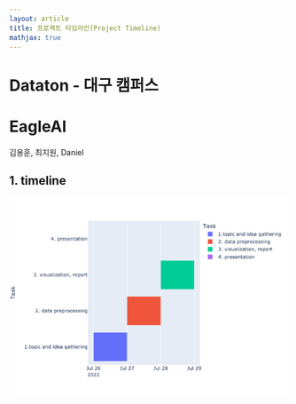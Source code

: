 ```yaml
---
layout: article
title: 프로젝트 타임라인(Project Timeline)
mathjax: true
---
```


# Dataton - 대구 캠퍼스
# EagleAI
김용훈, 최지원, Daniel  
  
  
## 1. timeline


![gannt](https://raw.githubusercontent.com/danielsun888/danielsun888.github.io/main/_posts/gannt.png "timeline picture")